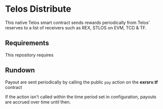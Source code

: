 # Telos Distribute

This native Telos smart contract sends rewards periodically from Telos' reserves to a list of receivers such as REX, STLOS on EVM, TCD & TF.

## Requirements

This repository requires

## Rundown

Payout are sent periodically by calling the public `pay` action on the __exrsrv.tf__ contract

If the action isn't called within the time period set in configuration, payouts are accrued over time until then. 
